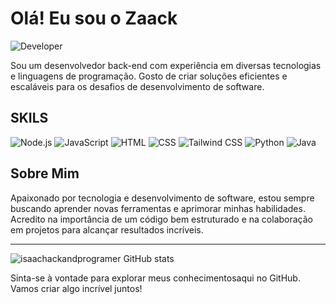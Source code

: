 # Olá! Eu sou o Zaack

![Developer](https://img.shields.io/badge/Desenvolvedor-Back--end-blue)

Sou um desenvolvedor back-end com experiência em diversas tecnologias e linguagens de programação. Gosto de criar soluções eficientes e escaláveis para os desafios de desenvolvimento de software.

## SKILS

![Node.js](https://img.shields.io/badge/-Node.js-339933?logo=node.js&logoColor=white)
![JavaScript](https://img.shields.io/badge/-JavaScript-F7DF1E?logo=javascript&logoColor=black)
![HTML](https://img.shields.io/badge/-HTML5-E34F26?logo=html5&logoColor=white)
![CSS](https://img.shields.io/badge/-CSS3-1572B6?logo=css3&logoColor=white)
![Tailwind CSS](https://img.shields.io/badge/-Tailwind%20CSS-06B6D4?logo=tailwind-css&logoColor=white)
![Python](https://img.shields.io/badge/-Python-3776AB?logo=python&logoColor=white)
![Java](https://img.shields.io/badge/-Java-007396?logo=java&logoColor=white)

## Sobre Mim

Apaixonado por tecnologia e desenvolvimento de software, estou sempre buscando aprender novas ferramentas e aprimorar minhas habilidades. Acredito na importância de um código bem estruturado e na colaboração em projetos para alcançar resultados incríveis.

---
![isaachackandprogramer GitHub stats](https://github-readme-stats.vercel.app/api?username=isaachackandprogramer&show_icons=true&theme=dark&hide=stars,issues)

Sinta-se à vontade para explorar meus conhecimentosaqui no GitHub. Vamos criar algo incrível juntos!
